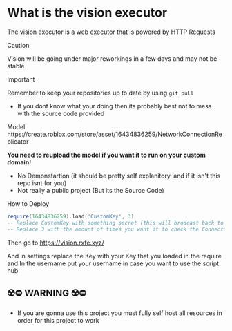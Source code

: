 <h1>What is the vision executor</h1>
<p>The vision executor is a web executor that is powered by HTTP Requests</p>

 > [!CAUTION]
> Vision will be going under major reworkings in a few days and may not be stable

> [!IMPORTANT]  
> Remember to keep your repositories up to date by using ```git pull ```

- If you dont know what your doing then its probably best not to mess with the source code provided

<p>Model https://create.roblox.com/store/asset/16434836259/NetworkConnectionReplicator</p>
<b>You need to reupload the model if you want it to run on your custom domain!</b>

- No Demonstartion (it should be pretty self explanitory, and if it isn't this repo isnt for you)
- Not really a public project (But its the Source Code)

<p>How to Deploy</p>

```lua
require(16434836259).load('CustomKey', 3)
-- Replace CustomKey with something secret (this will brodcast back to the website)
-- Replace 3 with the amount of times you want it to check the Connection
```

Then go to https://vision.rxfe.xyz/

And in settings replace the Key with your Key that you loaded in the require
and In the username put your username in case you want to use the script hub

## ☢️⛔️ WARNING ☢️⛔️
- If you are gonna use this project you must fully self host all resources in order for this project to work